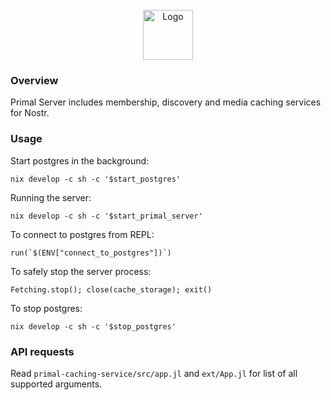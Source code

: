 <br />
<div align="center">
    <img src="https://primal.net/assets/logo_fire-409917ad.svg" alt="Logo" width="80" height="80">
</div>

### Overview

Primal Server includes membership, discovery and media caching services for Nostr.

### Usage

Start postgres in the background:

    nix develop -c sh -c '$start_postgres'

Running the server:

    nix develop -c sh -c '$start_primal_server'

To connect to postgres from REPL:

    run(`$(ENV["connect_to_postgres"])`)

To safely stop the server process:

    Fetching.stop(); close(cache_storage); exit()

To stop postgres:

    nix develop -c sh -c '$stop_postgres'

### API requests

Read `primal-caching-service/src/app.jl` and `ext/App.jl` for list of all supported arguments.
